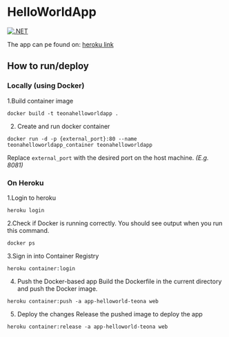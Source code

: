 # HelloWorldApp
[![.NET](https://github.com/Teona09/Principal-Backend/actions/workflows/dotnet.yml/badge.svg)](https://github.com/Teona09/Principal-Backend/actions/workflows/dotnet.yml)

The app can pe found on: [heroku link](http://app-helloworld-teona.herokuapp.com/Identity/Account/Login?ReturnUrl=%2F)
## How to run/deploy

### Locally (using Docker)

1.Build container image
```
docker build -t teonahelloworldapp .
```
2. Create and run docker container
```
docker run -d -p {external_port}:80 --name teonahelloworldapp_container teonahelloworldapp
```
Replace `external_port` with the desired port on the host machine. *(E.g. 8081)*

### On Heroku

1.Login to heroku
```
heroku login
```
2.Check if Docker is running correctly. You should see output when you run this command.
```
docker ps
```
3.Sign in into Container Registry
```
heroku container:login
```
4. Push the Docker-based app
Build the Dockerfile in the current directory and push the Docker image.
```
heroku container:push -a app-helloworld-teona web
```
5. Deploy the changes
Release the pushed image to deploy the app
```
heroku container:release -a app-helloworld-teona web
```
